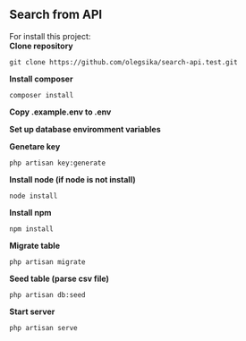 ## Search from API

For install this project: <br>
**Clone repository** 

`git clone https://github.com/olegsika/search-api.test.git`

**Install composer**

`composer install`

**Copy .example.env to .env**

**Set up database enviromment variables**

**Genetare key**

`php artisan key:generate`

**Install node (if node is not install)**

`node install`

**Install npm**

`npm install`

**Migrate table**

`php artisan migrate`

**Seed table (parse csv file)**

`php artisan db:seed`

**Start server**

`php artisan serve`

